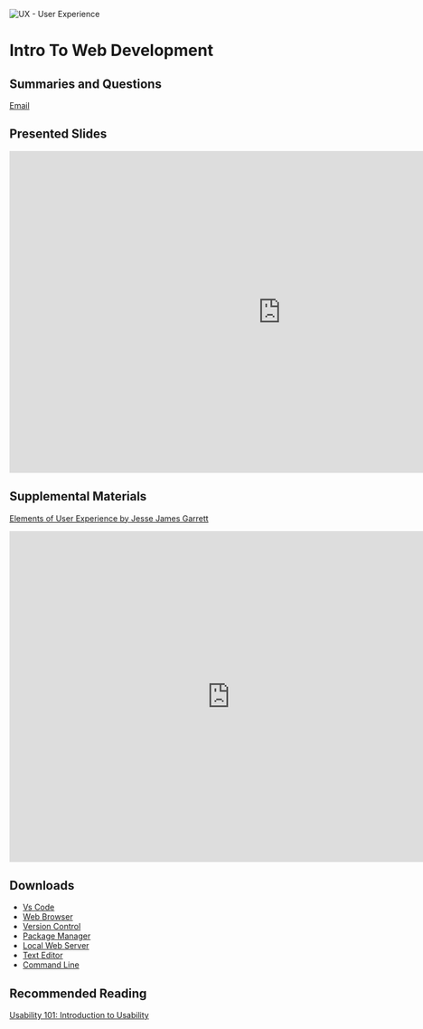 ![UX - User Experience](https://via.placeholder.com/500x200 ':class=banner-image')

# Intro To Web Development

## Summaries and Questions  
[Email](mailto:someone@yoursite.com?cc=someoneelse@theirsite.com,another@thatsite.com,me@mysite.com&bcc=lastperson@theirsite.com&subject=ClassRoom|Subject)

## Presented Slides  
<div class="video-container-16by9">
    <iframe src="https://docs.google.com/presentation/d/e/2PACX-1vQMzHKI7TMy6xpDmvFC_UMY7aiJ5IQw8novgQ0__7ttT3b7GknEPbp0-Hae8ATeCu6uR4FpdffjhnqO/embed?start=false&loop=false&delayms=3000" frameborder="0" width="960" height="569" allowfullscreen="true" mozallowfullscreen="true" webkitallowfullscreen="true"></iframe>
</div>

## Supplemental Materials  
[Elements of User Experience by Jesse James Garrett](https://qofr.files.wordpress.com/2016/11/q-of-r-presentation-11.pdf)
<div class="responsive-container"><iframe src="https://docs.google.com/viewer?url=http://infolab.stanford.edu/pub/papers/google.pdf&embedded=true" style="width:780px; height:585px;" frameborder="0"></iframe></div>

## Downloads
- [Vs Code]()
- [Web Browser]()  
- [Version Control]()  
- [Package Manager]() 
- [Local Web Server]()  
- [Text Editor]()  
- [Command Line]()


## Recommended Reading  
<a class="embedly-card" data-card-controls="0" data-card-align="left" href="https://www.nngroup.com/articles/usability-101-introduction-to-usability/">Usability 101: Introduction to Usability</a>